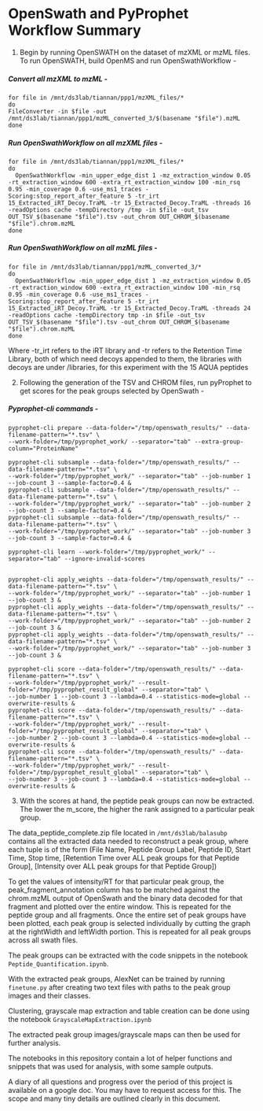 # OpenSwath and PyProphet Workflow Summary

1. Begin by running OpenSWATH on the dataset of mzXML or mzML files. To run OpenSWATH, build OpenMS and run OpenSwathWorkflow -

##### Convert all mzXML to mzML -

```
for file in /mnt/ds3lab/tiannan/ppp1/mzXML_files/*
do
FileConverter -in $file -out /mnt/ds3lab/tiannan/ppp1/mzML_converted_3/$(basename "$file").mzML
done
```

##### Run OpenSwathWorkflow on all mzXML files - 

```
for file in /mnt/ds3lab/tiannan/ppp1/mzXML_files/*
do
  OpenSwathWorkflow -min_upper_edge_dist 1 -mz_extraction_window 0.05 -rt_extraction_window 600 -extra_rt_extraction_window 100 -min_rsq 0.95 -min_coverage 0.6 -use_ms1_traces -Scoring:stop_report_after_feature 5 -tr_irt 15_Extracted_iRT_Decoy.TraML -tr 15_Extracted_Decoy.TraML -threads 16 -readOptions cache -tempDirectory /tmp -in $file -out_tsv OUT_TSV_$(basename "$file").tsv -out_chrom OUT_CHROM_$(basename "$file").chrom.mzML
done
```

##### Run OpenSwathWorkflow on all mzML files - 


```
for file in /mnt/ds3lab/tiannan/ppp1/mzML_converted_3/*
do
  OpenSwathWorkflow -min_upper_edge_dist 1 -mz_extraction_window 0.05 -rt_extraction_window 600 -extra_rt_extraction_window 100 -min_rsq 0.95 -min_coverage 0.6 -use_ms1_traces -Scoring:stop_report_after_feature 5 -tr_irt 15_Extracted_iRT_Decoy.TraML -tr 15_Extracted_Decoy.TraML -threads 24 -readOptions cache -tempDirectory tmp -in $file -out_tsv OUT_TSV_$(basename "$file").tsv -out_chrom OUT_CHROM_$(basename "$file").chrom.mzML
done
```

Where -tr_irt refers to the iRT library and -tr refers to the Retention Time Library, both of which need decoys appended to them, the libraries with decoys are under /libraries, for this experiment with the 15 AQUA peptides



2. Following the generation of the TSV and CHROM files, run pyProphet to get scores for the peak groups selected by OpenSwath -

##### Pyprophet-cli commands -

```
pyprophet-cli prepare --data-folder="/tmp/openswath_results/" --data-filename-pattern="*.tsv" \
--work-folder=/tmp/pyprophet_work/ --separator="tab" --extra-group-column="ProteinName"

pyprophet-cli subsample --data-folder="/tmp/openswath_results/" --data-filename-pattern="*.tsv" \
--work-folder="/tmp/pyprophet_work/" --separator="tab" --job-number 1 --job-count 3 --sample-factor=0.4 &
pyprophet-cli subsample --data-folder="/tmp/openswath_results/" --data-filename-pattern="*.tsv" \
--work-folder="/tmp/pyprophet_work/" --separator="tab" --job-number 2 --job-count 3 --sample-factor=0.4 &
pyprophet-cli subsample --data-folder="/tmp/openswath_results/" --data-filename-pattern="*.tsv" \
--work-folder="/tmp/pyprophet_work/" --separator="tab" --job-number 3 --job-count 3 --sample-factor=0.4 &

pyprophet-cli learn --work-folder="/tmp/pyprophet_work/" --separator="tab" --ignore-invalid-scores


pyprophet-cli apply_weights --data-folder="/tmp/openswath_results/" --data-filename-pattern="*.tsv" \
--work-folder="/tmp/pyprophet_work/" --separator="tab" --job-number 1 --job-count 3 &
pyprophet-cli apply_weights --data-folder="/tmp/openswath_results/" --data-filename-pattern="*.tsv" \
--work-folder="/tmp/pyprophet_work/" --separator="tab" --job-number 2 --job-count 3 &
pyprophet-cli apply_weights --data-folder="/tmp/openswath_results/" --data-filename-pattern="*.tsv" \
--work-folder="/tmp/pyprophet_work/" --separator="tab" --job-number 3 --job-count 3 &

pyprophet-cli score --data-folder="/tmp/openswath_results/" --data-filename-pattern="*.tsv" \
--work-folder="/tmp/pyprophet_work/" --result-folder="/tmp/pyprophet_result_global" --separator="tab" \
--job-number 1 --job-count 3 --lambda=0.4 --statistics-mode=global --overwrite-results &
pyprophet-cli score --data-folder="/tmp/openswath_results/" --data-filename-pattern="*.tsv" \
--work-folder="/tmp/pyprophet_work/" --result-folder="/tmp/pyprophet_result_global" --separator="tab" \
--job-number 2 --job-count 3 --lambda=0.4 --statistics-mode=global --overwrite-results &
pyprophet-cli score --data-folder="/tmp/openswath_results/" --data-filename-pattern="*.tsv" \
--work-folder="/tmp/pyprophet_work/" --result-folder="/tmp/pyprophet_result_global" --separator="tab" \
--job-number 3 --job-count 3 --lambda=0.4 --statistics-mode=global --overwrite-results &
```


3. With the scores at hand, the peptide peak groups can now be extracted. The lower the m_score, the higher the rank assigned to a particular peak group. 

The data_peptide_complete.zip file located in `/mnt/ds3lab/balasubp` contains all the extracted data needed to reconstruct a peak group, where each tuple is of the form (File Name, Peptide Group Label, Peptide ID, Start Time, Stop time, [Retention Time over ALL peak groups for that Peptide Group], [Intensity over ALL peak groups for that Peptide Group])

To get the values of intensity/RT for that particular peak group, the peak_fragment_annotation column has to be matched against the chrom.mzML output of OpenSwath and the binary data decoded for that fragment and plotted over the entire window. This is repeated for the peptide group and all fragments. Once the entire set of peak groups have been plotted, each peak group is selected individually by cutting the graph at the rightWidth and leftWidth portion. This is repeated for all peak groups across all swath files.

The peak groups can be extracted with the code snippets in the notebook `Peptide_Quantification.ipynb`.

With the extracted peak groups, AlexNet can be trained by running `finetune.py` after creating two text files with paths to the peak group images and their classes.

Clustering, grayscale map extraction and table creation can be done using the notebook `GrayscaleMapExtraction.ipynb`

The extracted peak group images/grayscale maps can then be used for further analysis.

The notebooks in this repository contain a lot of helper functions and snippets that was used for analysis, with some sample outputs.

A diary of all questions and progress over the period of this project is available on a google doc. You may have to request access for this. The scope and many tiny details are outlined clearly in this document.